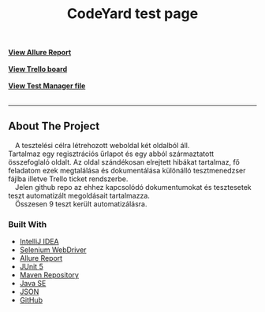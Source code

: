 <h1 align="center">CodeYard test page</h1>
    <br />
    <br />
    <a href="https://r0land90.github.io/CodeYardTest/7/"><strong>View Allure Report</strong></a>
    <br />
    <br />
    <a href="https://trello.com/b/Zkm8yAOH/codeyardtesztfeladat"><strong>View Trello board</strong></a>
    <br />
    <br />
    <a href="https://docs.google.com/spreadsheets/d/1Ieg9Bq51Fh0E_3t9WWxt707RaSS3_fi8/"><strong>View Test Manager file</strong></a>
    <br />
    <br />

<HR>

## About The Project

&emsp;A tesztelési célra létrehozott weboldal két oldalból áll.<br>
Tartalmaz egy regisztrációs űrlapot és egy abból származtatott összefoglaló oldalt.
Az oldal szándékosan elrejtett hibákat tartalmaz, fő feladatom ezek megtalálása
és dokumentálása különálló tesztmenedzser fájlba illetve Trello ticket rendszerbe.<br>
&emsp;Jelen github repo az ehhez kapcsolódó dokumentumokat és tesztesetek teszt automatizált megoldásait tartalmazza.
<br />
&emsp;Összesen 9 teszt került automatizálásra.


### Built With


* [IntelliJ IDEA](https://www.jetbrains.com/)
* [Selenium WebDriver](https://www.selenium.dev/)
* [Allure Report](https://qameta.io/allure-report/)
* [JUnit 5](https://junit.org/junit5/)
* [Maven Repository](https://mvnrepository.com/)
* [Java SE](https://www.oracle.com/java/)
* [JSON](https://www.json.org/json-en.html)
* [GitHub](https://github.com/)